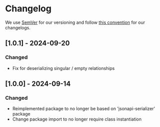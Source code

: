 # Changelog

We use [SemVer](https://semver.org/) for our versioning and follow [this convention](https://keepachangelog.com/en/1.1.0/) for our changelogs.

## [1.0.1] - 2024-09-20

### Changed

- Fix for deserializing singular / empty relationships

## [1.0.0] - 2024-09-14

### Changed

- Reimplemented package to no longer be based on 'jsonapi-serializer' package
- Change package import to no longer require class instantiation
